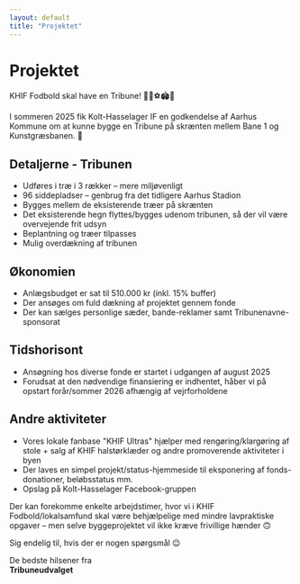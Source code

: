 ```yaml
---
layout: default
title: "Projektet"
---
```


# Projektet

KHIF Fodbold skal have en Tribune! 💚🥳⚽️🏟👏

I sommeren 2025 fik Kolt-Hasselager IF en godkendelse af Aarhus Kommune om at kunne bygge en Tribune på skrænten mellem Bane 1 og Kunstgræsbanen. 🤩

## Detaljerne - Tribunen

- Udføres i træ i 3 rækker – mere miljøvenligt
- 96 siddepladser – genbrug fra det tidligere Aarhus Stadion
- Bygges mellem de eksisterende træer på skrænten
- Det eksisterende hegn flyttes/bygges udenom tribunen, så der vil være overvejende frit udsyn
- Beplantning og træer tilpasses
- Mulig overdækning af tribunen

## Økonomien

- Anlægsbudget er sat til 510.000 kr (inkl. 15% buffer)
- Der ansøges om fuld dækning af projektet gennem fonde
- Der kan sælges personlige sæder, bande-reklamer samt Tribunenavne-sponsorat

## Tidshorisont

- Ansøgning hos diverse fonde er startet i udgangen af august 2025
- Forudsat at den nødvendige finansiering er indhentet, håber vi på opstart forår/sommer 2026 afhængig af vejrforholdene

## Andre aktiviteter

- Vores lokale fanbase "KHIF Ultras" hjælper med rengøring/klargøring af stole + salg af KHIF halstørklæder og andre promoverende aktiviteter i byen
- Der laves en simpel projekt/status-hjemmeside til eksponering af fonds-donationer, beløbsstatus mm.
- Opslag på Kolt-Hasselager Facebook-gruppen

Der kan forekomme enkelte arbejdstimer, hvor vi i KHIF Fodbold/lokalsamfund skal være behjælpelige med mindre lavpraktiske opgaver – men selve byggeprojektet vil ikke kræve frivillige hænder 🙃

Sig endelig til, hvis der er nogen spørgsmål 😉

De bedste hilsener fra  
**Tribuneudvalget**

